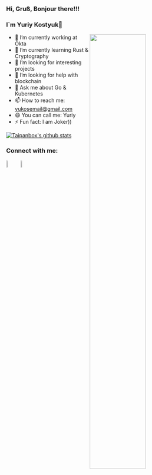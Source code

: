 ### Hi, Gruß, Bonjour there!!!
### I`m Yuriy Kostyuk👋

<img align="right" src="https://raw.githubusercontent.com/abhisheknaiidu/abhisheknaiidu/master/code.gif" width="55%"/>

- 🔭 I’m currently working at Okta
- 🌱 I’m currently learning Rust & Cryptography
- 👯 I’m looking for interesting projects
- 🤔 I’m looking for help with blockchain
- 💬 Ask me about Go & Kubernetes
- 📫 How to reach me: yukosemail@gmail.com
- 😄 You can call me: Yuriy
- ⚡ Fun fact: I am Joker))

[![Taipanbox's github stats](https://github-readme-stats.vercel.app/api?username=taipanbox&count_private=true&show_icons=true&theme=radical&include_all_commits=true)](https://github.com/taipanbox/my_score)

### Connect with me:

[<img src="https://img.icons8.com/color/48/000000/twitter.png" width="7%"/>](https://twitter.com/yukostyuk) [<img src="https://img.icons8.com/color/48/000000/linkedin.png" width="7%"/>](https://www.linkedin.com/in/yuriy-kostyuk-778900ab/) 

